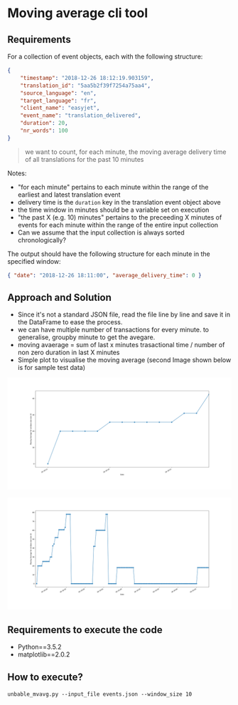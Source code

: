 # Moving average cli tool

## Requirements

For a collection of event objects, each with the following structure:
```json
{
	"timestamp": "2018-12-26 18:12:19.903159",
	"translation_id": "5aa5b2f39f7254a75aa4",
	"source_language": "en",
	"target_language": "fr",
	"client_name": "easyjet",
	"event_name": "translation_delivered",
	"duration": 20,
	"nr_words": 100
}
```
>we want to count, for each minute, the moving average delivery time of all translations for the past 10 minutes

Notes:
* "for each minute" pertains to each minute within the range of the earliest and latest translation event
* delivery time is the `duration` key in the translation event object above
* the time window in minutes should be a variable set on execution
* "the past X (e.g. 10) minutes" pertains to the preceeding X minutes of events for each minute within the range of the entire input collection
* Can we assume that the input collection is always sorted chronologically?

The output should have the following structure for each minute in the specified window:

```json
{ "date": "2018-12-26 18:11:00", "average_delivery_time": 0 }
```

## Approach and Solution

* Since it's not a standard JSON file, read the file line by line and save it in the DataFrame to ease the process.
* we can have multiple number of transactions for every minute. to generalise, groupby minute to get the avegare. 
* moving avaerage = sum of last x minutes trasactional time / number of non zero duration in last X minutes 
* Simple plot to visualise the moving average (second Image shown below is for sample test data)


![Screenshot](/moving_avg_given_data.png?raw=true "Moving Average")

![Screenshot](/moving_avg.png?raw=true "Moving Average")

## Requirements to execute the code
* Python==3.5.2
* matplotlib==2.0.2

## How to execute?
	unbable_mvavg.py --input_file events.json --window_size 10

